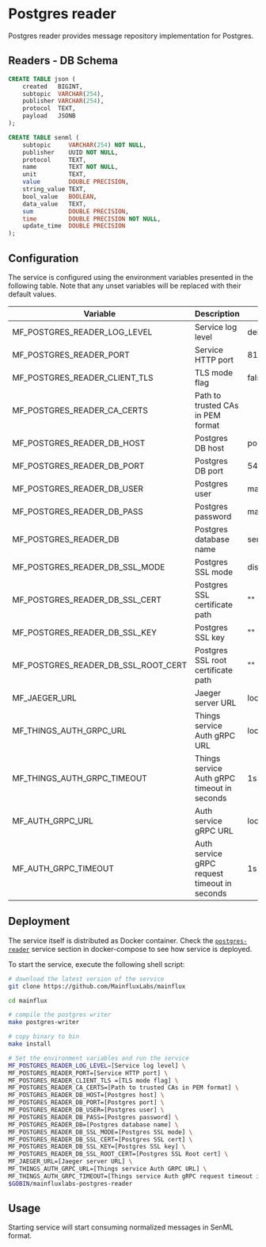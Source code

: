 # Postgres reader

Postgres reader provides message repository implementation for Postgres.

## Readers - DB Schema

```sql
CREATE TABLE json (
    created   BIGINT,
    subtopic  VARCHAR(254),
    publisher VARCHAR(254),
    protocol  TEXT,
    payload   JSONB
);

CREATE TABLE senml (
    subtopic     VARCHAR(254) NOT NULL,
    publisher    UUID NOT NULL,
    protocol     TEXT,
    name         TEXT NOT NULL,
    unit         TEXT,
    value        DOUBLE PRECISION,
    string_value TEXT,
    bool_value   BOOLEAN,
    data_value   TEXT,
    sum          DOUBLE PRECISION,
    time         DOUBLE PRECISION NOT NULL,
    update_time  DOUBLE PRECISION
);
```

## Configuration

The service is configured using the environment variables presented in the
following table. Note that any unset variables will be replaced with their
default values.

| Variable                            | Description                                  | Default        |
|-------------------------------------|----------------------------------------------|----------------|
| MF_POSTGRES_READER_LOG_LEVEL        | Service log level                            | debug          |
| MF_POSTGRES_READER_PORT             | Service HTTP port                            | 8180           |
| MF_POSTGRES_READER_CLIENT_TLS       | TLS mode flag                                | false          |
| MF_POSTGRES_READER_CA_CERTS         | Path to trusted CAs in PEM format            |                |
| MF_POSTGRES_READER_DB_HOST          | Postgres DB host                             | postgres       |
| MF_POSTGRES_READER_DB_PORT          | Postgres DB port                             | 5432           |
| MF_POSTGRES_READER_DB_USER          | Postgres user                                | mainflux       |
| MF_POSTGRES_READER_DB_PASS          | Postgres password                            | mainflux       |
| MF_POSTGRES_READER_DB               | Postgres database name                       | senml          |
| MF_POSTGRES_READER_DB_SSL_MODE      | Postgres SSL mode                            | disabled       |
| MF_POSTGRES_READER_DB_SSL_CERT      | Postgres SSL certificate path                | ""             |
| MF_POSTGRES_READER_DB_SSL_KEY       | Postgres SSL key                             | ""             |
| MF_POSTGRES_READER_DB_SSL_ROOT_CERT | Postgres SSL root certificate path           | ""             |
| MF_JAEGER_URL                       | Jaeger server URL                            | localhost:6831 |
| MF_THINGS_AUTH_GRPC_URL             | Things service Auth gRPC URL                 | localhost:8183 |
| MF_THINGS_AUTH_GRPC_TIMEOUT         | Things service Auth gRPC timeout in seconds  | 1s             |
| MF_AUTH_GRPC_URL                    | Auth service gRPC URL                        | localhost:8181 |
| MF_AUTH_GRPC_TIMEOUT                | Auth service gRPC request timeout in seconds | 1s             |

## Deployment

The service itself is distributed as Docker container. Check the [`postgres-reader`](https://github.com/MainfluxLabs/mainflux/blob/master/docker/addons/postgres-reader/docker-compose.yml#L17-L41) service section in 
docker-compose to see how service is deployed.

To start the service, execute the following shell script:

```bash
# download the latest version of the service
git clone https://github.com/MainfluxLabs/mainflux

cd mainflux

# compile the postgres writer
make postgres-writer

# copy binary to bin
make install

# Set the environment variables and run the service
MF_POSTGRES_READER_LOG_LEVEL=[Service log level] \
MF_POSTGRES_READER_PORT=[Service HTTP port] \
MF_POSTGRES_READER_CLIENT_TLS =[TLS mode flag] \
MF_POSTGRES_READER_CA_CERTS=[Path to trusted CAs in PEM format] \
MF_POSTGRES_READER_DB_HOST=[Postgres host] \
MF_POSTGRES_READER_DB_PORT=[Postgres port] \
MF_POSTGRES_READER_DB_USER=[Postgres user] \
MF_POSTGRES_READER_DB_PASS=[Postgres password] \
MF_POSTGRES_READER_DB=[Postgres database name] \
MF_POSTGRES_READER_DB_SSL_MODE=[Postgres SSL mode] \
MF_POSTGRES_READER_DB_SSL_CERT=[Postgres SSL cert] \
MF_POSTGRES_READER_DB_SSL_KEY=[Postgres SSL key] \
MF_POSTGRES_READER_DB_SSL_ROOT_CERT=[Postgres SSL Root cert] \
MF_JAEGER_URL=[Jaeger server URL] \
MF_THINGS_AUTH_GRPC_URL=[Things service Auth GRPC URL] \
MF_THINGS_AUTH_GRPC_TIMEOUT=[Things service Auth gRPC request timeout in seconds] \
$GOBIN/mainfluxlabs-postgres-reader
```

## Usage

Starting service will start consuming normalized messages in SenML format.
